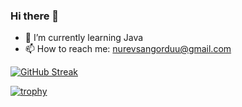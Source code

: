 ### Hi there 👋

- 🌱 I’m currently learning Java
- 📫 How to reach me: nurevsangorduu@gmail.com

[![GitHub Streak](http://github-readme-streak-stats.herokuapp.com?user=nurevs&theme=gruvbox&border_radius=4.6)](https://git.io/streak-stats)

[![trophy](https://github-profile-trophy.vercel.app/?username=ryo-ma&theme=onedark)](https://github.com/ryo-ma/github-profile-trophy)


<img src="https://komarev.com/ghpvc/?username=nurevsanozturan&style=flat-square&color=blue" alt=""/>
